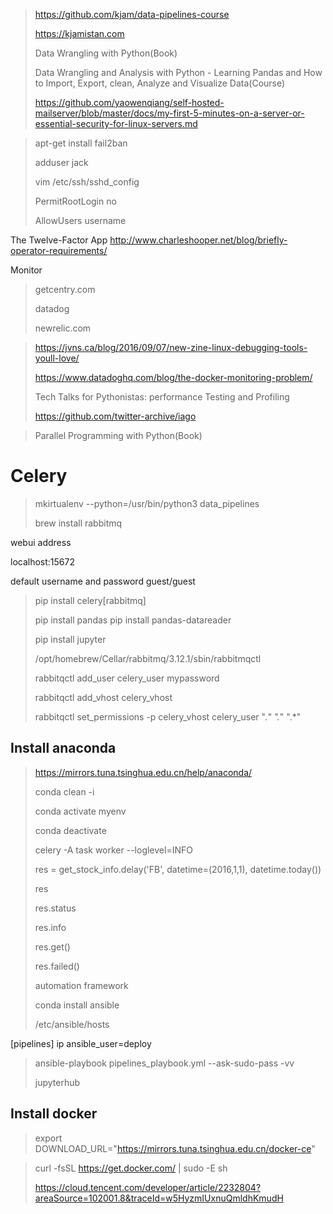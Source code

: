 > https://github.com/kjam/data-pipelines-course
> 
> https://kjamistan.com
> 
> Data Wrangling with Python(Book)
> 
> Data Wrangling and Analysis with Python - Learning Pandas and How to Import, Export, clean, Analyze and Visualize Data(Course)
> 
> https://github.com/yaowenqiang/self-hosted-mailserver/blob/master/docs/my-first-5-minutes-on-a-server-or-essential-security-for-linux-servers.md

> apt-get install fail2ban
> 
> adduser jack
> 
> vim /etc/ssh/sshd_config
> 
> PermitRootLogin no
> 
> AllowUsers username

The Twelve-Factor App
http://www.charleshooper.net/blog/briefly-operator-requirements/

Monitor

> getcentry.com
> 
> datadog
> 
> newrelic.com

> https://jvns.ca/blog/2016/09/07/new-zine-linux-debugging-tools-youll-love/
> 
> https://www.datadoghq.com/blog/the-docker-monitoring-problem/
> 
> Tech Talks for Pythonistas: performance Testing and Profiling 
> 
> https://github.com/twitter-archive/iago

> Parallel Programming with Python(Book)

# Celery

> mkirtualenv --python=/usr/bin/python3 data_pipelines
> 
> brew install rabbitmq
> 
> 

webui address

localhost:15672

default   username and password
guest/guest

> 
> pip install celery[rabbitmq]
> 
> pip install pandas
> pip install pandas-datareader
> 
> pip install jupyter
> 
> /opt/homebrew/Cellar/rabbitmq/3.12.1/sbin/rabbitmqctl
> 
> rabbitqctl add_user celery_user mypassword
> 
> rabbitqctl add_vhost celery_vhost
> 
> rabbitqctl set_permissions -p celery_vhost celery_user ".*" ".*" ".*"
> 
> 
## Install anaconda

> https://mirrors.tuna.tsinghua.edu.cn/help/anaconda/
> 
> 
> conda clean -i 
> 
> conda activate myenv
> 
> conda deactivate
> 
> celery -A task worker --loglevel=INFO
> 
> res = get_stock_info.delay('FB', datetime=(2016,1,1), datetime.today())
> 
> res
> 
> res.status
> 
> res.info
> 
> res.get()
> 
> res.failed()
> 
> 
> automation framework
> 
> conda install ansible
> 
> /etc/ansible/hosts
> 
> 
[pipelines]
ip ansible_user=deploy 


> ansible-playbook pipelines_playbook.yml --ask-sudo-pass -vv
> 
> jupyterhub
> 



## Install docker

> export DOWNLOAD_URL="https://mirrors.tuna.tsinghua.edu.cn/docker-ce"

> curl -fsSL https://get.docker.com/ | sudo -E sh
> 
> https://cloud.tencent.com/developer/article/2232804?areaSource=102001.8&traceId=w5HyzmIUxnuQmldhKmudH
